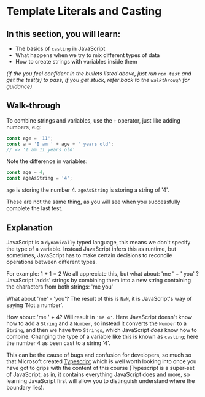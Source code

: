 # Template Literals and Casting

## In this section, you will learn:

- The basics of `casting` in JavaScript
- What happens when we try to mix different types of data
- How to create strings with variables inside them

*(if the you feel confident in the bullets listed above, just run `npm test` and get the test(s) to pass, if you get stuck, refer back to the `walkthrough` for guidance)*

## Walk-through

To combine strings and variables, use the `+` operator, just like adding numbers, e.g:

```javascript
const age = '11';
const a = 'I am ' + age + ' years old';
// => 'I am 11 years old'
```

Note the difference in variables:
```javascript
const age = 4;
const ageAsString = '4';
```

`age` is storing the number 4.
`ageAsString` is storing a string of '4'.

These are not the same thing, as you will see when you successfully complete the last test.

## Explanation
JavaScript is a `dynamically` typed language, this means we don't specify the type of a variable. Instead JavaScript infers this as runtime, but sometimes, JavaScript has to make certain decisions to reconcile operations between different types.

For example:
1 + 1 = 2
We all appreciate this, but what about:
'me ' + ' you' ?
JavaScript 'adds' strings by combining them into a new string containing the characters from both strings:
'me you'

What about 'me' - 'you'?
The result of this is `NaN`, it is JavaScript's way of saying 'Not a number'.

How about: 'me ' + 4?
Will result in `'me 4'`. Here JavaScript doesn't know how to add a `String` and a `Number`, so instead it converts the `Number` to a `String`, and then we have two `Strings`, which JavaScript _does_ know how to combine. Changing the type of a variable like this is known as `casting`; here the number 4 as been cast to a string '4'.

This can be the cause of bugs and confusion for developers, so much so that Microsoft created [Typescript](https://www.typescriptlang.org/) which is well worth looking into once you have got to grips with the content of this course (Typescript is a super-set of JavaScript, as in, it contains everything JavaScript does and more, so learning JavaScript first will allow you to distinguish understand where the boundary lies).
